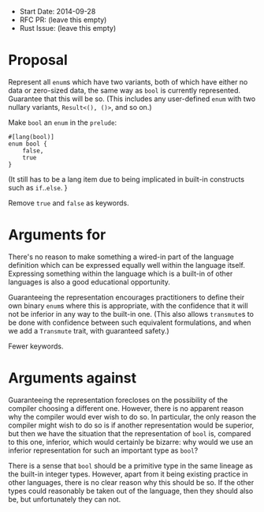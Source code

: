 - Start Date: 2014-09-28
- RFC PR: (leave this empty)
- Rust Issue: (leave this empty)


# Proposal

Represent all `enum`s which have two variants, both of which have either no data
or zero-sized data, the same way as `bool` is currently represented. Guarantee
that this will be so. (This includes any user-defined `enum` with two nullary
variants, `Result<(), ()>`, and so on.)

Make `bool` an `enum` in the `prelude`:

    #[lang(bool)]
    enum bool {
        false,
        true
    }

(It still has to be a lang item due to being implicated in built-in constructs
such as `if`..`else`. }

Remove `true` and `false` as keywords.


# Arguments for

There's no reason to make something a wired-in part of the language definition
which can be expressed equally well within the language itself. Expressing
something within the language which is a built-in of other languages is also a
good educational opportunity.

Guaranteeing the representation encourages practitioners to define their own
binary `enum`s where this is appropriate, with the confidence that it will not
be inferior in any way to the built-in one. (This also allows `transmute`s to be
done with confidence between such equivalent formulations, and when we add a
`Transmute` trait, with guaranteed safety.)

Fewer keywords.


# Arguments against

Guaranteeing the representation forecloses on the possibility of the compiler
choosing a different one. However, there is no apparent reason why the compiler
would ever wish to do so. In particular, the only reason the compiler might wish
to do so is if another representation would be superior, but then we have the
situation that the representation of `bool` is, compared to this one, inferior,
which would certainly be bizarre: why would we use an inferior representation
for such an important type as `bool`?

There is a sense that `bool` should be a primitive type in the same lineage as
the built-in integer types. However, apart from it being existing practice in
other languages, there is no clear reason why this should be so. If the other
types could reasonably be taken out of the language, then they should also be,
but unfortunately they can not.

